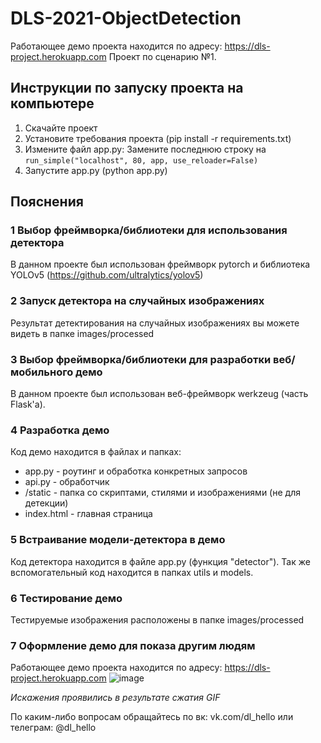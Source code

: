 # DLS-2021-ObjectDetection
Работающее демо проекта находится по адресу: https://dls-project.herokuapp.com
Проект по сценарию №1.

## Инструкции по запуску проекта на компьютере
1. Скачайте проект
2. Установите требования проекта (pip install -r requirements.txt)
3. Измените файл app.py: Замените последнюю строку на `run_simple("localhost", 80, app, use_reloader=False)`
4. Запустите app.py (python app.py)

## Пояснения

### 1 Выбор фреймворка/библиотеки для использования детектора
В данном проекте был использован фреймворк pytorch и библиотека YOLOv5 (https://github.com/ultralytics/yolov5)

### 2 Запуск детектора на случайных изображениях
Результат детектирования на случайных изображениях вы можете видеть в папке images/processed

### 3 Выбор фреймворка/библиотеки для разработки веб/мобильного демо
В данном проекте был использован веб-фреймворк werkzeug (часть Flask'а).

### 4 Разработка демо
Код демо находится в файлах и папках:
- app.py - роутинг и обработка конкретных запросов
- api.py - обработчик
- /static - папка со скриптами, стилями и изображениями (не для детекции)
- index.html - главная страница

### 5 Встраивание модели-детектора в демо
Код детектора находится в файле app.py (функция "detector"). Так же вспомогательный код находится в папках utils и models.

### 6 Тестирование демо
Тестируемые изображения расположены в папке images/processed

### 7 Оформление демо для показа другим людям
Работающее демо проекта находится по адресу: https://dls-project.herokuapp.com
![image](https://github.com/dexforint/DLS-2021-ObjectDetection/blob/main/demo.gif?raw=true)

*Искажения проявились в результате сжатия GIF*

По каким-либо вопросам обращайтесь по вк: vk.com/dl_hello или телеграм: @dl_hello
